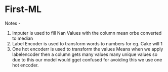 # First-ML

Notes - 

1. Imputer is used to fill Nan Values with the column mean orbe converted to median
2. Label Encoder is used to transform words to numbers for eg. Cake will 1
3. One hot encoderr is used to transform the values Means when we apply labelencoder then a column gets many values many unique values so due to this our model would gget confused for avoiding this we use one hot encoder.
